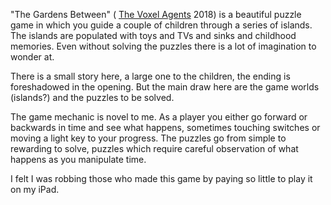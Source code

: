 "The Gardens Between" (
[The Voxel Agents](https://thegardensbetween.com/)
2018) is a beautiful puzzle game in which you guide a couple of children through a series
of islands. The islands are populated with toys and TVs and sinks and childhood memories.
Even without solving the puzzles there is a lot of imagination to wonder at.

There is a small story here, a large one to the children, the ending is foreshadowed in
the opening. But the main draw here are the game worlds (islands?) and the puzzles
to be solved.

The game mechanic is novel to me. As a player you either go forward or backwards in
time and see what happens, sometimes touching switches or moving a light key to your
progress. The puzzles go from simple to rewarding to solve, puzzles which require
careful observation of what happens as you manipulate time.

I felt I was robbing those who made this game by paying so little to play it
on my iPad.
